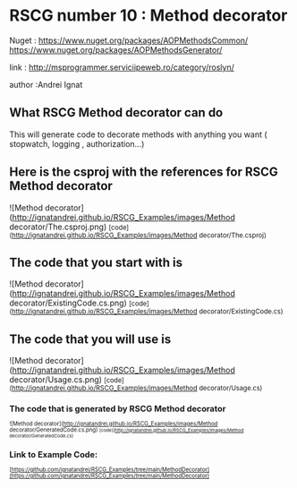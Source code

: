 
# RSCG number 10 : Method decorator

Nuget :
    https://www.nuget.org/packages/AOPMethodsCommon/
    https://www.nuget.org/packages/AOPMethodsGenerator/


link : http://msprogrammer.serviciipeweb.ro/category/roslyn/ 


author :Andrei Ignat


## What RSCG Method decorator can do

This will generate code to decorate methods with anything you want ( stopwatch, logging , authorization...)

## Here is the csproj with the references for RSCG Method decorator

![Method decorator](http://ignatandrei.github.io/RSCG_Examples/images/Method decorator/The.csproj.png)
<small>
[code](http://ignatandrei.github.io/RSCG_Examples/images/Method decorator/The.csproj)
</small>


## The code that you start with is 


![Method decorator](http://ignatandrei.github.io/RSCG_Examples/images/Method decorator/ExistingCode.cs.png)
<small>
[code](http://ignatandrei.github.io/RSCG_Examples/images/Method decorator/ExistingCode.cs)
</small>

## The code that you will use is

![Method decorator](http://ignatandrei.github.io/RSCG_Examples/images/Method decorator/Usage.cs.png)
<small>
[code](http://ignatandrei.github.io/RSCG_Examples/images/Method decorator/Usage.cs)
<small>


## The code that is generated by RSCG Method decorator

![Method decorator](http://ignatandrei.github.io/RSCG_Examples/images/Method decorator/GeneratedCode.cs.png)
<small>
[code](http://ignatandrei.github.io/RSCG_Examples/images/Method decorator/GeneratedCode.cs)
</small>


## Link to Example Code: 
[https://github.com/ignatandrei/RSCG_Examples/tree/main/MethodDecorator](https://github.com/ignatandrei/RSCG_Examples/tree/main/MethodDecorator)


